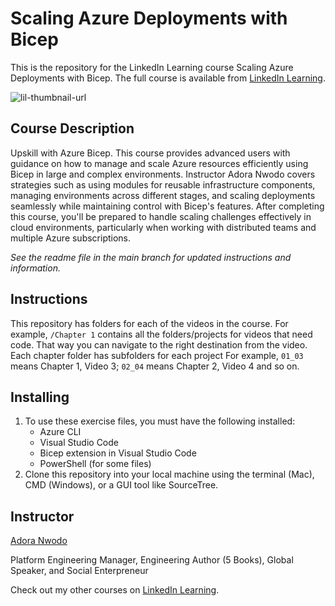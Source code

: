 # Scaling Azure Deployments with Bicep
This is the repository for the LinkedIn Learning course Scaling Azure Deployments with Bicep. The full course is available from [LinkedIn Learning][lil-course-url].

![lil-thumbnail-url]

## Course Description

Upskill with Azure Bicep. This course provides advanced users with guidance on how to manage and scale Azure resources efficiently using Bicep in large and complex environments. Instructor Adora Nwodo covers strategies such as using modules for reusable infrastructure components, managing environments across different stages, and scaling deployments seamlessly while maintaining control with Bicep's features. After completing this course, you'll be prepared to handle scaling challenges effectively in cloud environments, particularly when working with distributed teams and multiple Azure subscriptions.

_See the readme file in the main branch for updated instructions and information._
## Instructions
This repository has folders for each of the videos in the course. For example, `/Chapter 1` contains all the folders/projects for videos that need code. That way you can navigate to the right destination from the video. Each chapter folder has subfolders for each project For example, `01_03` means Chapter 1, Video 3; `02_04` means Chapter 2, Video 4 and so on.

## Installing
1. To use these exercise files, you must have the following installed:
	- Azure CLI
    - Visual Studio Code
    - Bicep extension in Visual Studio Code
    - PowerShell (for some files)
2. Clone this repository into your local machine using the terminal (Mac), CMD (Windows), or a GUI tool like SourceTree.

## Instructor

[Adora Nwodo](https://adoranwodo.com/)

Platform Engineering Manager, Engineering Author (5 Books), Global Speaker, and Social Enterpreneur

                            

Check out my other courses on [LinkedIn Learning](https://www.linkedin.com/learning/instructors/).


[0]: # (Replace these placeholder URLs with actual course URLs)

[lil-course-url]: https://www.linkedin.com/learning/scaling-azure-deployments-with-bicep
[lil-thumbnail-url]: https://media.licdn.com/dms/image/v2/D4E0DAQGC4e0dXGffdA/learning-public-crop_675_1200/B4EZdCLD83HQAc-/0/1749161886185?e=2147483647&v=beta&t=XeU421jFvNMy2uKUmik99UX5BY3zquvP3QLvVyMLu38

